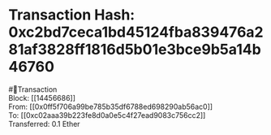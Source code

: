 
Transaction Hash: 0xc2bd7ceca1bd45124fba839476a281af3828ff1816d5b01e3bce9b5a14b46760
====================================================================================
  
#💸Transaction  
Block: [[14456686]]  
From: [[0x0ff5f706a99be785b35df6788ed698290ab56ac0]]  
To: [[0xc02aaa39b223fe8d0a0e5c4f27ead9083c756cc2]]  
Transferred: 0.1 Ether